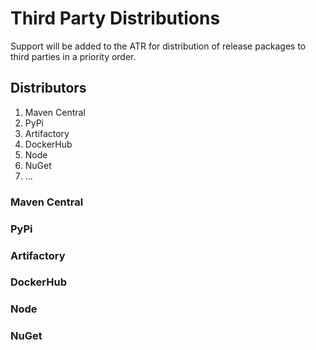 # Third Party Distributions

Support will be added to the ATR for distribution of release packages to third parties in a priority order.

## Distributors

1. Maven Central
2. PyPi
3. Artifactory
4. DockerHub
5. Node
6. NuGet
7. ...

### Maven Central


### PyPi


### Artifactory


### DockerHub


### Node


### NuGet
